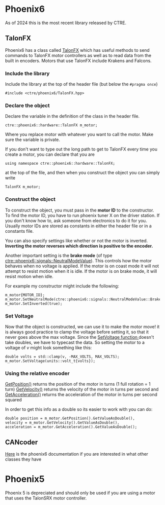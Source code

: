 # Phoenix6

As of 2024 this is the most recent library released by CTRE. 
## TalonFX
Phoenix6 has a class called [TalonFX](https://api.ctr-electronics.com/phoenix6/release/cpp/classctre_1_1phoenix6_1_1hardware_1_1_talon_f_x.html) which has useful methods to send commands to TalonFX motor controllers as well as to read data from the built in encoders. Motors that use TalonFX include Krakens and Falcons. 
### Include the library
Include the library at the top of the header file (but below the `#pragma once`)
```
#include <ctre/phoenix6/TalonFX.hpp>
```

### Declare the object
Declare the variable in the definition of the class in the header file.
```
ctre::phoenix6::hardware::TalonFX m_motor;
```
Where you replace motor with whatever you want to call the motor. Make sure the variable is private. 

If you don't want to type out the long path to get to TalonFX every time you create a motor, you can declare that you are
```
using namespace ctre::phoenix6::hardware::TalonFX;
```
at the top of the file, and then when you construct the object you can simply write 
```
TalonFX m_motor;
```

### Construct the object
To construct the object, you must pass in the **motor ID** to the constructor. To find the motor ID, you have to run phoenix tuner X on the driver station. If you don't know how to, ask someone from electronics to do it for you. Usually motor IDs are stored as constants in either the header file or in a constants file.

You can also specify settings like whether or not the motor is inverted. **Inverting the motor reverses which direction is positive to the encoder.**

Another important setting is the **brake mode** (of type [ctre::phoenix6::signals::NeutralModeValue](https://api.ctr-electronics.com/phoenix6/release/cpp/classctre_1_1phoenix6_1_1signals_1_1_neutral_mode_value.html)). This controls how the motor behaves when no voltage is applied. If the motor is on coast mode it will not attempt to resist motion when it is idle. If the motor is on brake mode, it will resist motion when idle. 

For example my constructor might include the following:
```
m_motor{MOTOR_ID};
m_motor.SetNeutralMode(ctre::phoenix6::signals::NeutralModeValue::Brake);
m_motor.SetInverted(true);
```

### Set Voltage
Now that the object is constructed, we can use it to make the motor move!
it is always good practice to clamp the voltage before setting it, so that it never goes above the max voltage. Since the [SetVoltage function ](https://api.ctr-electronics.com/phoenix6/release/cpp/classctre_1_1phoenix6_1_1hardware_1_1_talon_f_x.html#a95eeb271496559266ef5894d3671a3dd) doesn't take doubles, we have to typecast the data. So setting the motor to a voltage of *v* might look something like this:
```
double volts = std::clamp(v, -MAX_VOLTS, MAX_VOLTS);
m_motor.SetVoltage(units::volt_t{volts});
```

### Using the relative encoder
[GetPosition()](https://api.ctr-electronics.com/phoenix6/release/cpp/classctre_1_1phoenix6_1_1hardware_1_1core_1_1_core_talon_f_x.html#ac0b84a1fb760ff692dc4eebae34a9b10) returns the position of the motor in turns (1 full rotation = 1 turn)
[GetVelocity()](https://api.ctr-electronics.com/phoenix6/release/cpp/classctre_1_1phoenix6_1_1hardware_1_1core_1_1_core_talon_f_x.html#acfff8403da9f990793d61b32a135f174) returns the velocity of the motor in turns per second
and [GetAcceleration()](https://api.ctr-electronics.com/phoenix6/release/cpp/classctre_1_1phoenix6_1_1hardware_1_1core_1_1_core_talon_f_x.html#ac0a869459063e34623dcaf413587a546) returns the acceleration of the motor in turns per second squared

In order to get this info as a double so its easier to work with you can do:
```
double position = m_motor.GetPosition().GetValueAsDouble(),
velocity = m_motor.GetVelocity().GetValueAsDouble(),
acceleration = m_motor.GetAcceleration().GetValueAsDouble();
```

## CANcoder


[Here](https://api.ctr-electronics.com/phoenix6/release/cpp/) is the phoenix6 documentation if you are interested in what other classes they have

# Phoenix5

Phoenix 5 is depreciated and should only be used if you are using a motor that uses the TalonSRX motor controller.